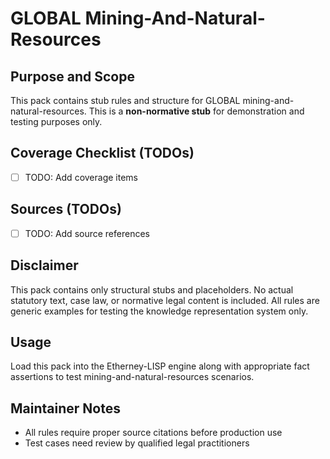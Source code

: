 # GLOBAL Mining-And-Natural-Resources

## Purpose and Scope

This pack contains stub rules and structure for GLOBAL mining-and-natural-resources. This is a **non-normative stub** for demonstration and testing purposes only.

## Coverage Checklist (TODOs)

- [ ] TODO: Add coverage items

## Sources (TODOs)

- [ ] TODO: Add source references

## Disclaimer

This pack contains only structural stubs and placeholders. No actual statutory text, case law, or normative legal content is included. All rules are generic examples for testing the knowledge representation system only.

## Usage

Load this pack into the Etherney-LISP engine along with appropriate fact assertions to test mining-and-natural-resources scenarios.

## Maintainer Notes

- All rules require proper source citations before production use
- Test cases need review by qualified legal practitioners

